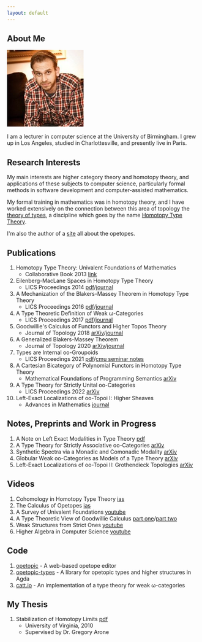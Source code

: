 ```yaml
---
layout: default
---
```


## About Me

<img class="profile-picture" src="files/eric.jpg">

I am a lecturer in computer science at the University of Birmingham. I
grew up in Los Angeles, studied in Charlottesville, and presently live
in Paris.

## Research Interests

My main interests are higher category theory and homotopy theory, and
applications of these subjects to computer science, particularly
formal methods in software development and computer-assisted
mathematics. 

My formal training in mathematics was in homotopy theory, and I have
worked extensively on the connection between this area of topology the
[theory of types](https://en.wikipedia.org/wiki/Type_theory), a
discipline which goes by the name [Homotopy Type
Theory](http://www.homotopytypetheory.org).

I'm also the author of a [site](http://opetopic.net) all about the
opetopes.

## Publications

1. Homotopy Type Theory: Univalent Foundations of Mathematics
   * Collaborative Book 2013 [link](https://homotopytypetheory.org/book/)
1. Eilenberg-MacLane Spaces in Homotopy Type Theory 
   * LICS Proceedings 2014 [pdf](files/emhott.pdf)/[journal](https://dl.acm.org/citation.cfm?id=2603088)
1. A Mechanization of the Blakers-Massey Theorem in Homotopy Type Theory
   * LICS Proceedings 2016 [pdf](files/bmhott.pdf)/[journal](https://ieeexplore.ieee.org/document/8576476)
1. A Type Theoretic Definition of Weak &omega;-Categories
   * LICS Proceedings 2017 [pdf](files/catt.pdf)/[journal](https://ieeexplore.ieee.org/document/8005124)
1. Goodwillie's Calculus of Functors and Higher Topos Theory 
   * Journal of Topology 2018 [arXiv](https://arxiv.org/abs/1703.09632)/[journal](https://londmathsoc.onlinelibrary.wiley.com/doi/pdf/10.1112/topo.12082)
1. A Generalized Blakers-Massey Theorem
   * Journal of Topology 2020 [arXiv](https://arxiv.org/abs/1703.09050)/[journal](https://londmathsoc.onlinelibrary.wiley.com/doi/abs/10.1112/topo.12163)
1. Types are Internal oo-Groupoids
   * LICS Proceedings 2021 [pdf](files/type-int-grpds.pdf)/[cmu seminar notes](files/cmu-hott-seminar-notes.pdf)
1. A Cartesian Bicategory of Polynomial Functors in Homotopy Type Theory
   * Mathematical Foundations of Programming Semantics [arXiv](https://arxiv.org/abs/2112.14050)
1. A Type Theory for Strictly Unital oo-Categories 
   * LICS Proceedings 2022 [arXiv](https://arxiv.org/abs/2007.08307)
1. Left-Exact Localizations of oo-Topoi I: Higher Sheaves 
   * Advances in Mathematics [journal](https://www.sciencedirect.com/science/article/pii/S0001870822000846)
   

## Notes, Preprints and Work in Progress

1. A Note on Left Exact Modalities in Type Theory [pdf](files/lmhtt.pdf)
1. A Type Theory for Strictly Associative oo-Categories [arXiv](https://arxiv.org/abs/2109.01513)
1. Synthetic Spectra via a Monadic and Comonadic Modality [arXiv](https://arxiv.org/abs/2102.04099)
1. Globular Weak oo-Categories as Models of a Type Theory [arXiv](https://arxiv.org/abs/2106.04475)
1. Left-Exact Localizations of oo-Topoi II: Grothendieck Topologies [arXiv](https://arxiv.org/abs/2201.01236)

## Videos

1. Cohomology in Homotopy Type Theory [ias](https://video.ias.edu/univalent/1213/0306-EricFinster)
1. The Calculus of Opetopes [ias](https://video.ias.edu/1213/univalent/0131-EricFinster)
1. A Survey of Univalent Foundations [youtube](https://www.youtube.com/watch?v=z3IBvmrcObg)
1. A Type Theoretic View of Goodwillie Calculus [part one](https://www.youtube.com/watch?v=bcUk4l6B8jI)/[part two](https://www.youtube.com/watch?v=xIHq6XcVEBE)
1. Weak Structures from Strict Ones [youtube](https://www.youtube.com/watch?v=wz3h59rnhOU)
1. Higher Algebra in Computer Science [youtube](https://www.youtube.com/watch?v=pD8M4u30dHM)

## Code

1. [opetopic](https://github.com/ericfinster/opetopic) - A web-based opetope editor
1. [opetopic-types](https://github.com/ericfinster/opetopic-types) - A library for opetopic types and higher structures in Agda
1. [catt.io](https://github.com/ericfinster/catt.io) - An implementation of a type theory for weak &omega;-categories

## My Thesis

1. Stabilization of Homotopy Limits [pdf](files/thesis.pdf)
   * University of Virginia, 2010
   * Supervised by Dr. Gregory Arone
